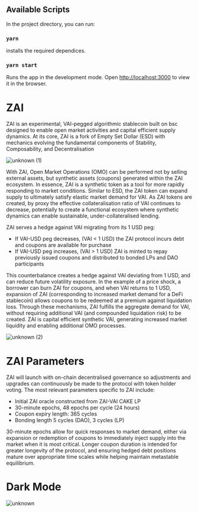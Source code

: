 

## Available Scripts

In the project directory, you can run:

### `yarn`

installs the required dependices.


### `yarn start`

Runs the app in the development mode.
Open [http://localhost:3000](http://localhost:3000) to view it in the browser.

# ZAI

ZAI is an experimental, VAI-pegged algorithmic stablecoin built on bsc designed to enable open market activities and capital efficient supply dynamics. At its core, ZAI is a fork of Empty Set Dollar (ESD) with mechanics evolving the fundamental components of Stability, Composability, and Decentralisation

![unknown (1)](https://user-images.githubusercontent.com/75070913/108617079-57b6eb80-740b-11eb-8298-ecd086f664a8.png)

With ZAI, Open Market Operations (OMO) can be performed not by selling external assets, but synthetic assets (coupons) generated within the ZAI ecosystem. In essence, ZAI is a synthetic token as a tool for more rapidly responding to market conditions. Similar to ESD, the ZAI token can expand supply to ultimately satisfy elastic market demand for VAI. As ZAI tokens are created, by proxy the effective collateralisation ratio of VAI continues to decrease, potentially to create a functional ecosystem where synthetic dynamics can enable sustainable, under-collateralised lending.

ZAI serves a hedge against VAI migrating from its 1 USD peg:

 - If VAI-USD peg decreases, (VAI < 1 USD) the ZAI protocol incurs debt and coupons are available for purchase
 - If VAI-USD peg increases, (VAI > 1 USD) ZAI is minted to repay previously issued coupons and distributed to bonded LPs and DAO participants

This counterbalance creates a hedge against VAI deviating from 1 USD, and can reduce future volatility exposure. In the example of a price shock, a borrower can burn ZAI for coupons, and when VAI returns to 1 USD, expansion of ZAI (corresponding to increased market demand for a DeFi stablecoin) allows coupons to be redeemed at a premium against liquidation loss. Through these mechanisms, ZAI fulfills the aggregate demand for VAI, without requiring additional VAI (and compounded liquidation risk) to be created. ZAI is capital efficient synthetic VAI, generating increased market liquidity and enabling additional OMO processes.

![unknown (2)](https://user-images.githubusercontent.com/75070913/108617206-46221380-740c-11eb-9d05-967582d06fe3.png)


# ZAI Parameters

ZAI will launch with on-chain decentralised governance so adjustments and upgrades can continuously be made to the protocol with token holder voting.
The most relevant parameters specific to ZAI include:
  
- Initial ZAI oracle constructed from ZAI-VAI CAKE LP
- 30-minute epochs, 48 epochs per cycle (24 hours)
- Coupon expiry length: 365 cycles
- Bonding length 5 cycles (DAO), 3 cycles (LP)
  
30-minute epochs allow for quick responses to market demand, either via expansion or redemption of coupons to immediately inject supply into the market when it is most critical. Longer coupon duration is intended for greater longevity of the protocol, and ensuring hedged debt positions mature over appropriate time scales while helping maintain metastable equilibrium.


# Dark Mode

![unknown](https://user-images.githubusercontent.com/75070913/108617303-16274000-740d-11eb-82ca-d4badc423ca9.png)




